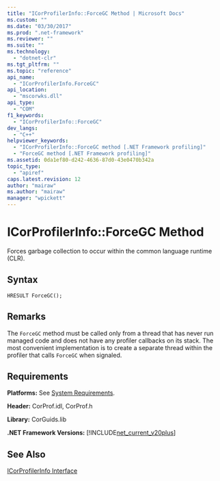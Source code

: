 ```yaml
---
title: "ICorProfilerInfo::ForceGC Method | Microsoft Docs"
ms.custom: ""
ms.date: "03/30/2017"
ms.prod: ".net-framework"
ms.reviewer: ""
ms.suite: ""
ms.technology: 
  - "dotnet-clr"
ms.tgt_pltfrm: ""
ms.topic: "reference"
api_name: 
  - "ICorProfilerInfo.ForceGC"
api_location: 
  - "mscorwks.dll"
api_type: 
  - "COM"
f1_keywords: 
  - "ICorProfilerInfo::ForceGC"
dev_langs: 
  - "C++"
helpviewer_keywords: 
  - "ICorProfilerInfo::ForceGC method [.NET Framework profiling]"
  - "ForceGC method [.NET Framework profiling]"
ms.assetid: 0da1ef80-d242-4636-87d0-43e0470b342a
topic_type: 
  - "apiref"
caps.latest.revision: 12
author: "mairaw"
ms.author: "mairaw"
manager: "wpickett"
---
```

# ICorProfilerInfo::ForceGC Method
Forces garbage collection to occur within the common language runtime (CLR).  
  
## Syntax  
  
```  
HRESULT ForceGC();  
```  
  
## Remarks  
 The `ForceGC` method must be called only from a thread that has never run managed code and does not have any profiler callbacks on its stack. The most convenient implementation is to create a separate thread within the profiler that calls `ForceGC` when signaled.  
  
## Requirements  
 **Platforms:** See [System Requirements](../../../../docs/framework/get-started/system-requirements.md).  
  
 **Header:** CorProf.idl, CorProf.h  
  
 **Library:** CorGuids.lib  
  
 **.NET Framework Versions:** [!INCLUDE[net_current_v20plus](../../../../includes/net-current-v20plus-md.md)]  
  
## See Also  
 [ICorProfilerInfo Interface](../../../../docs/framework/unmanaged-api/profiling/icorprofilerinfo-interface.md)